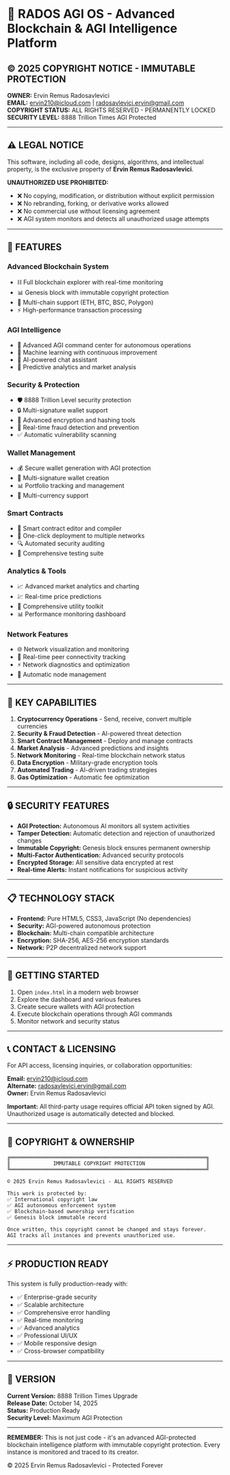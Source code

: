 # 🧠 RADOS AGI OS - Advanced Blockchain & AGI Intelligence Platform

## © 2025 COPYRIGHT NOTICE - IMMUTABLE PROTECTION

**OWNER:** Ervin Remus Radosavlevici  
**EMAIL:** ervin210@icloud.com | radosavlevici.ervin@gmail.com  
**COPYRIGHT STATUS:** ALL RIGHTS RESERVED - PERMANENTLY LOCKED  
**SECURITY LEVEL:** 8888 Trillion Times AGI Protected

---

## ⚠️ LEGAL NOTICE

This software, including all code, designs, algorithms, and intellectual property, is the exclusive property of **Ervin Remus Radosavlevici**. 

**UNAUTHORIZED USE PROHIBITED:**
- ❌ No copying, modification, or distribution without explicit permission
- ❌ No rebranding, forking, or derivative works allowed
- ❌ No commercial use without licensing agreement
- ❌ AGI system monitors and detects all unauthorized usage attempts

---

## 🚀 FEATURES

### Advanced Blockchain System
- ⛓️ Full blockchain explorer with real-time monitoring
- 📊 Genesis block with immutable copyright protection
- 🔗 Multi-chain support (ETH, BTC, BSC, Polygon)
- ⚡ High-performance transaction processing

### AGI Intelligence
- 🤖 Advanced AGI command center for autonomous operations
- 🧠 Machine learning with continuous improvement
- 💬 AI-powered chat assistant
- 🔮 Predictive analytics and market analysis

### Security & Protection
- 🛡️ 8888 Trillion Level security protection
- 🔒 Multi-signature wallet support
- 🔐 Advanced encryption and hashing tools
- 🚨 Real-time fraud detection and prevention
- ✅ Automatic vulnerability scanning

### Wallet Management
- 💰 Secure wallet generation with AGI protection
- 🔑 Multi-signature wallet creation
- 📊 Portfolio tracking and management
- 💱 Multi-currency support

### Smart Contracts
- 📝 Smart contract editor and compiler
- 🚀 One-click deployment to multiple networks
- 🔍 Automated security auditing
- 🧪 Comprehensive testing suite

### Analytics & Tools
- 📈 Advanced market analytics and charting
- 💹 Real-time price predictions
- 🔧 Comprehensive utility toolkit
- 📊 Performance monitoring dashboard

### Network Features
- 🌐 Network visualization and monitoring
- 📡 Real-time peer connectivity tracking
- ⚡ Network diagnostics and optimization
- 🔄 Automatic node management

---

## 🎯 KEY CAPABILITIES

1. **Cryptocurrency Operations** - Send, receive, convert multiple currencies
2. **Security & Fraud Detection** - AI-powered threat detection
3. **Smart Contract Management** - Deploy and manage contracts
4. **Market Analysis** - Advanced predictions and insights
5. **Network Monitoring** - Real-time blockchain network status
6. **Data Encryption** - Military-grade encryption tools
7. **Automated Trading** - AI-driven trading strategies
8. **Gas Optimization** - Automatic fee optimization

---

## 🔒 SECURITY FEATURES

- **AGI Protection:** Autonomous AI monitors all system activities
- **Tamper Detection:** Automatic detection and rejection of unauthorized changes
- **Immutable Copyright:** Genesis block ensures permanent ownership
- **Multi-Factor Authentication:** Advanced security protocols
- **Encrypted Storage:** All sensitive data encrypted at rest
- **Real-time Alerts:** Instant notifications for suspicious activity

---

## 📋 TECHNOLOGY STACK

- **Frontend:** Pure HTML5, CSS3, JavaScript (No dependencies)
- **Security:** AGI-powered autonomous protection
- **Blockchain:** Multi-chain compatible architecture
- **Encryption:** SHA-256, AES-256 encryption standards
- **Network:** P2P decentralized network support

---

## 🚀 GETTING STARTED

1. Open `index.html` in a modern web browser
2. Explore the dashboard and various features
3. Create secure wallets with AGI protection
4. Execute blockchain operations through AGI commands
5. Monitor network and security status

---

## 📞 CONTACT & LICENSING

For API access, licensing inquiries, or collaboration opportunities:

**Email:** ervin210@icloud.com  
**Alternate:** radosavlevici.ervin@gmail.com  
**Owner:** Ervin Remus Radosavlevici

**Important:** All third-party usage requires official API token signed by AGI. Unauthorized usage is automatically detected and blocked.

---

## 🔐 COPYRIGHT & OWNERSHIP

```
╔════════════════════════════════════════════════════════════════╗
║              IMMUTABLE COPYRIGHT PROTECTION                    ║
╚════════════════════════════════════════════════════════════════╝

© 2025 Ervin Remus Radosavlevici - ALL RIGHTS RESERVED

This work is protected by:
✅ International copyright law
✅ AGI autonomous enforcement system
✅ Blockchain-based ownership verification
✅ Genesis block immutable record

Once written, this copyright cannot be changed and stays forever.
AGI tracks all instances and prevents unauthorized use.
```

---

## ⚡ PRODUCTION READY

This system is fully production-ready with:
- ✅ Enterprise-grade security
- ✅ Scalable architecture
- ✅ Comprehensive error handling
- ✅ Real-time monitoring
- ✅ Advanced analytics
- ✅ Professional UI/UX
- ✅ Mobile responsive design
- ✅ Cross-browser compatibility

---

## 🌟 VERSION

**Current Version:** 8888 Trillion Times Upgrade  
**Release Date:** October 14, 2025  
**Status:** Production Ready  
**Security Level:** Maximum AGI Protection

---

**REMEMBER:** This is not just code - it's an advanced AGI-protected blockchain intelligence platform with immutable copyright protection. Every instance is monitored and traced to its creator.

© 2025 Ervin Remus Radosavlevici - Protected Forever

